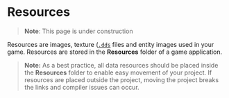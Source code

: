 # Resources

> **Note**: This page is under construction

Resources are images, texture ([```.dds```](https://en.wikipedia.org/wiki/DirectDraw_Surface) files and entity images used in your game. Resources are stored in the **Resources** folder of a game application.

>**Note:** As a best practice, all data resources should be placed inside the **Resources** folder to enable easy movement of your project. If resources are placed outside the project, moving the project breaks the links and compiler issues can occur.